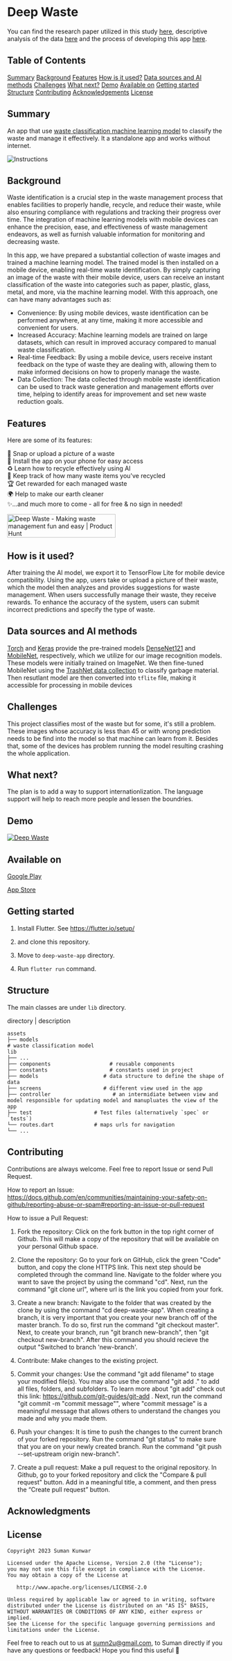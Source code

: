 # Deep Waste
You can find the research paper utilized in this study [here](https://www.aimspress.com/article/doi/10.3934/ctr.2023008), descriptive analysis of the data [here](https://colab.research.google.com/drive/1JPwI75T_PMlTITO3tDmIhGEVsIREnGHa?usp=sharing) and the process of developing this app [here](https://medium.com/@sumn2u/deep-learning-approach-to-manage-household-waste-via-mobile-app-4186292b266b).


## Table of Contents
[Summary](https://github.com/saras1212/deep-waste-app/blob/master/README.md#summary)
[Background](https://github.com/saras1212/deep-waste-app/blob/master/README.md#background)
[Features](https://github.com/saras1212/deep-waste-app/blob/master/README.md#features)
[How is it used?](https://github.com/saras1212/deep-waste-app/blob/master/README.md#how-is-it-used)
[Data sources and AI methods](https://github.com/saras1212/deep-waste-app/blob/master/README.md#data-sources-and-ai-methods)
[Challenges](https://github.com/saras1212/deep-waste-app/blob/master/README.md#challenges)
[What next?](https://github.com/saras1212/deep-waste-app/blob/master/README.md#what-next)
[Demo](https://github.com/saras1212/deep-waste-app/blob/master/README.md#demo)
[Available on](https://github.com/saras1212/deep-waste-app/blob/master/README.md#available-on)
[Getting started](https://github.com/saras1212/deep-waste-app/blob/master/README.md#getting-started)
[Structure](https://github.com/saras1212/deep-waste-app/blob/master/README.md#structure)
[Contributing](https://github.com/saras1212/deep-waste-app/blob/master/README.md#contributing)
[Acknowledgements](https://github.com/saras1212/deep-waste-app/blob/master/README.md#acknowledgments)
[License](https://github.com/saras1212/deep-waste-app/blob/master/README.md#license)

## Summary

An app that use [waste classification machine learning model](https://colab.research.google.com/drive/1yWqc8TRS0I21RdfHLPRTQIs37ANOx-Uq) to classify the waste and manage it effectively. It a standalone app and works without internet.

<img alt="Instructions"  src="./app_banner.png">

## Background
Waste identification is a crucial step in the waste management process that enables facilities to properly handle, recycle, and reduce their waste, while also ensuring compliance with regulations and tracking their progress over time. The integration of machine learning models with mobile devices can enhance the precision, ease, and effectiveness of waste management endeavors, as well as furnish valuable information for monitoring and decreasing waste.

In this app,  we have prepared a substantial collection of waste images and trained a machine learning model. The trained model is then installed on a mobile device, enabling real-time waste identification. By simply capturing an image of the waste with their mobile device, users can receive an instant classification of the waste into categories such as paper, plastic, glass, metal, and more, via the machine learning model.
With this approach, one can have many advantages such as:
- Convenience: By using mobile devices, waste identification can be performed anywhere, at any time, making it more accessible and convenient for users.
- Increased Accuracy: Machine learning models are trained on large datasets, which can result in improved accuracy compared to manual waste classification.
- Real-time Feedback: By using a mobile device, users receive instant feedback on the type of waste they are dealing with, allowing them to make informed decisions on how to properly manage the waste.
- Data Collection: The data collected through mobile waste identification can be used to track waste generation and management efforts over time, helping to identify areas for improvement and set new waste reduction goals.

## Features 
Here are some of its features:

📸 Snap or upload a picture of a waste <br>
📱 Install the app on your phone for easy access <br>
♻️ Learn how to recycle effectively using AI <br>
🥤 Keep track of how many waste items you've recycled<br>
🏆 Get rewarded for each managed waste <br>
🌍 Help to make our earth cleaner <br>
✨...and much more to come - all for free & no sign in needed!<br>

<a href="https://www.producthunt.com/posts/deep-waste?utm_source=badge-featured&utm_medium=badge&utm_souce=badge-deep&#0045;waste" target="_blank"><img src="https://api.producthunt.com/widgets/embed-image/v1/featured.svg?post_id=379129&theme=neutral" alt="Deep&#0032;Waste - Making&#0032;waste&#0032;management&#0032;fun&#0032;and&#0032;easy&#0032;&#0032; | Product Hunt" style="width: 250px; height: 54px;" width="250" height="54" /></a>

## How is it used?

After training the AI model, we export it to TensorFlow Lite for mobile device compatibility. Using the app, users take or upload a picture of their waste, which the model then analyzes and provides suggestions for waste management. When users successfully manage their waste, they receive rewards. To enhance the accuracy of the system, users can submit incorrect predictions and specify the type of waste.
## Data sources and AI methods
[Torch](https://pytorch.org) and [Keras](https://keras.io/api/applications/#mobilenet) provide the pre-trained models [DenseNet121](https://keras.io/api/applications/densenet/#densenet121-function) and [MobileNet](https://keras.io/api/applications/mobilenet/), respectively, which we utilize for our image recognition models. These models were initially trained on ImageNet. We then fine-tuned MobileNet using the [TrashNet data collection](https://github.com/garythung/trashnet) to classify garbage material.
Then resutlant model are then converted into `tflite` file, making it accessible for processing in mobile devices

## Challenges
This project classifies most of the waste but for some, it's still a problem. These images whose accuracy is less than 45 or with wrong prediction needs to be find into the model so that machine can learn from it. Besides that, some of the devices has problem running the model resulting crashing the whole application.

## What next?
The plan is to add a way to support internationlization. The language support will help to reach more people and lessen the boundries. 
## Demo
[![Deep Waste](https://img.youtube.com/vi/9hKCymDleco/0.jpg)](https://www.youtube.com/watch?v=9hKCymDleco "Deep Waste")

## Available on 
[Google Play](https://play.google.com/store/apps/details?id=com.hai.deep_waste)

[App Store](https://apps.apple.com/app/deep-waste-ai/id6445863514?platform=iphone)
## Getting started
1. Install Flutter. See https://flutter.io/setup/

2. and clone this repository.
3. Move to `deep-waste-app` directory.
4. Run `flutter run` command.

## Structure
The main classes are under `lib` directory.

directory | description

    assets
    ├── models
    # waste classification model
    lib
    ├── ...
    ├── components                   # reusable components
    ├── constants                    # constants used in project
    ├── models                     # data structure to define the shape of data
    ├── screens                    # different view used in the app
    ├── controller                    # an intermidiate between view and model responsible for updating model and manupluates the view of the app    
    ├── test                    # Test files (alternatively `spec` or `tests`)
    └── routes.dart             # maps urls for navigation
    └── ...



## Contributing

Contributions are always welcome. Feel free to report Issue or send Pull Request.

How to report an Issue: https://docs.github.com/en/communities/maintaining-your-safety-on-github/reporting-abuse-or-spam#reporting-an-issue-or-pull-request

How to issue a Pull Request:

1. Fork the repository: Click on the fork button in the top right corner of Github. This will make a copy of the repository that will be available on your personal Github space.

2. Clone the repository: Go to your fork on GitHub, click the green "Code" button, and copy the clone HTTPS link. This next step should be completed through the command line. Navigate to the folder where you want to save the project by using the command "cd". Next, run the command "git clone url", where url is the link you copied from your fork. 

3. Create a new branch: Navigate to the folder that was created by the clone by using the command "cd deep-waste-app". When creating a branch, it is very important that you create your new branch off of the master branch. To do so, first run the command "git checkout master". Next, to create your branch, run "git branch new-branch", then "git checkout new-branch". After this command you should recieve the output "Switched to branch 'new-branch'.

4. Contribute: Make changes to the existing project.

5. Commit your changes: Use the command "git add filename" to stage your modified file(s). You may also use the command "git add ." to add all files, folders, and subfolders. To learn more about "git add" check out this link: https://github.com/git-guides/git-add . Next, run the command "git commit -m "commit message"", where "commit message" is a meaningful message that allows others to understand the changes you made and why you made them. 

6. Push your changes: It is time to push the changes to the current branch of your forked repository. Run the command "git status" to make sure that you are on your newly created branch. Run the command "git push --set-upstream origin new-branch". 

7. Create a pull request: Make a pull request to the original repository. In Github, go to your forked repository and click the "Compare & pull request" button. Add in a meaningful title, a comment, and then press the “Create pull request” button.


## Acknowledgments

## License
```
Copyright 2023 Suman Kunwar

Licensed under the Apache License, Version 2.0 (the "License");
you may not use this file except in compliance with the License.
You may obtain a copy of the License at

   http://www.apache.org/licenses/LICENSE-2.0

Unless required by applicable law or agreed to in writing, software
distributed under the License is distributed on an "AS IS" BASIS,
WITHOUT WARRANTIES OR CONDITIONS OF ANY KIND, either express or implied.
See the License for the specific language governing permissions and
limitations under the License.
```
Feel free to reach out to us at sumn2u@gmail.com, to Suman directly if you have any questions or feedback! Hope you find this useful 💜
